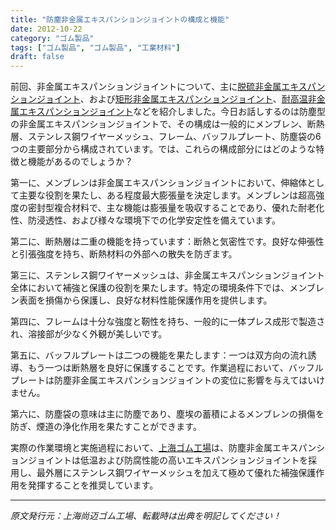```yaml
---
title: "防塵非金属エキスパンションジョイントの構成と機能"
date: 2012-10-22
category: "ゴム製品"
tags: ["ゴム製品", "ゴム製品", "工業材料"]
draft: false
---
```


前回、非金属エキスパンションジョイントについて、主に[脱硫非金属エキスパンションジョイント](http://www.smpolymer.com/xiangjiaozhipin/132/)、および[矩形非金属エキスパンションジョイント](http://www.smpolymer.com/xiangjiaozhipin/135/)、[耐高温非金属エキスパンションジョイント](http://www.smpolymer.com/xiangjiaozhipin/140/)などを紹介しました。今日お話しするのは防塵型の非金属エキスパンションジョイントで、その構成は一般的にメンブレン、断熱層、ステンレス鋼ワイヤーメッシュ、フレーム、バッフルプレート、防塵袋の6つの主要部分から構成されています。では、これらの構成部分にはどのような特徴と機能があるのでしょうか？

第一に、メンブレンは非金属エキスパンションジョイントにおいて、伸縮体として主要な役割を果たし、ある程度最大膨張量を決定します。メンブレンは超高強度の密封型複合材料で、主な機能は膨張量を吸収することであり、優れた耐老化性、防浸透性、および様々な環境下での化学安定性を備えています。

第二に、断熱層は二重の機能を持っています：断熱と気密性です。良好な伸張性と引張強度を持ち、断熱材料の外部への散失を防ぎます。

第三に、ステンレス鋼ワイヤーメッシュは、非金属エキスパンションジョイント全体において補強と保護の役割を果たします。特定の環境条件下では、メンブレン表面を損傷から保護し、良好な材料性能保護作用を提供します。

第四に、フレームは十分な強度と靭性を持ち、一般的に一体プレス成形で製造され、溶接部が少なく外観が美しいです。

第五に、バッフルプレートは二つの機能を果たします：一つは双方向の流れ誘導、もう一つは断熱層を良好に保護することです。作業過程において、バッフルプレートは防塵非金属エキスパンションジョイントの変位に影響を与えてはいけません。

第六に、防塵袋の意味は主に防塵であり、塵埃の蓄積によるメンブレンの損傷を防ぎ、煙道の浄化作用を果たすことができます。

実際の作業環境と実施過程において、[上海ゴム工場](http://www.smpolymer.com/)は、防塵非金属エキスパンションジョイントは低温および防腐性能の高いエキスパンションジョイントを採用し、最外層にステンレス鋼ワイヤーメッシュを加えて極めて優れた補強保護作用を発揮することを推奨しています。

---

*原文発行元：上海尚迈ゴム工場、転載時は出典を明記してください！*